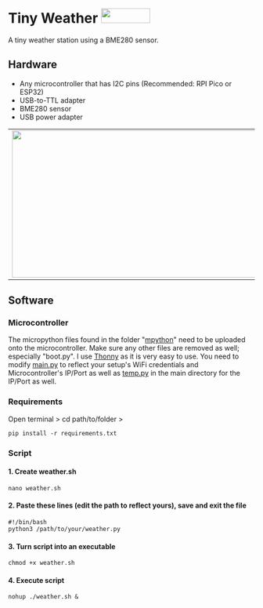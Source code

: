 # Tiny Weather <img src="https://github.com/loonglade/Weather/blob/main/images/temp.png" height="30px" width="100px">
 A tiny weather station using a BME280 sensor.

## Hardware
- Any microcontroller that has I2C pins (Recommended: RPI Pico or ESP32)
- USB-to-TTL adapter
- BME280 sensor
- USB power adapter

<table border="0">
  <td style="border: none;">
   <img src="https://github.com/loonglade/Weather/blob/main/images/IMG_0226.PNG" height="300px" width="550px">
  </td>
  <td style="border: none;">
   <img src="https://github.com/loonglade/Weather/blob/main/images/sensor_web.png">
  </td>
</table>

## Software
### Microcontroller
The micropython files found in the folder "<a href="https://github.com/loonglade/Weather/tree/main/mpython">mpython</a>" need to be uploaded onto the microcontroller. Make sure any other files are removed as well; especially "boot.py". I use <a href="https://thonny.org/">Thonny</a> as it is very easy to use. You need to modify <a href="https://github.com/loonglade/Weather/blob/main/mpython/main.py">main.py</a> to reflect your setup's WiFi credentials and Microcontroller's IP/Port as well as <a href="https://github.com/loonglade/Weather/blob/main/temp.py">temp.py</a> in the main directory for the IP/Port as well.
### Requirements
Open terminal > cd path/to/folder >

	pip install -r requirements.txt

### Script
	
#### 1. Create weather.sh
	nano weather.sh
#### 2. Paste these lines (edit the path to reflect yours), save and exit the file
	#!/bin/bash
	python3 /path/to/your/weather.py

#### 3. Turn script into an executable
	chmod +x weather.sh

#### 4. Execute script
	nohup ./weather.sh &
